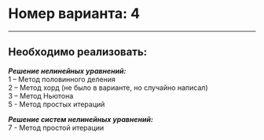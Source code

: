 # Номер варианта: 4

---


## Необходимо реализовать:

***Решение нелинейных уравнений:***\
1 – Метод половинного деления\
2 – Метод хорд (не было в варианте, но случайно написал)\
3 – Метод Ньютона\
5 - Метод простых итераций

***Решение систем нелинейных уравнений:***\
7 - Метод простой итерации
